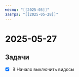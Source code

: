 ```yaml
---
месяц: "[[2025-05]]"
завтра: "[[2025-05-28]]"
---
```


# 2025-05-27

## Задачи

 - [x] В Начало выключить видосы
